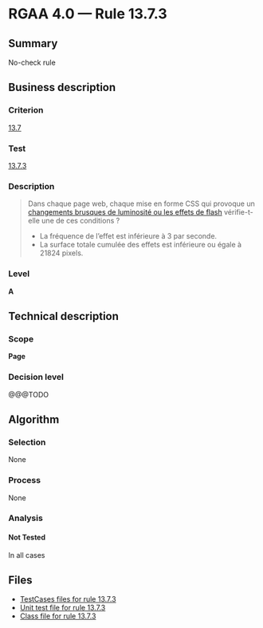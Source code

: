 # RGAA 4.0 — Rule 13.7.3

## Summary

No-check rule

## Business description

### Criterion

[13.7](https://www.numerique.gouv.fr/publications/rgaa-accessibilite/methode/criteres/#crit-13-7)

### Test

[13.7.3](https://www.numerique.gouv.fr/publications/rgaa-accessibilite/methode/criteres/#test-13-7-3)

### Description

> Dans chaque page web, chaque mise en forme CSS qui provoque un [changements brusques de luminosité ou les effets de flash](https://www.numerique.gouv.fr/publications/rgaa-accessibilite/methode/glossaire/#changement-brusque-de-luminosite-ou-effet-de-flash) vérifie-t-elle une de ces conditions ?
> 
> * La fréquence de l’effet est inférieure à 3 par seconde.
> * La surface totale cumulée des effets est inférieure ou égale à 21824 pixels.

### Level

**A**


## Technical description

### Scope

**Page**

### Decision level

@@@TODO


## Algorithm

### Selection

None

### Process

None

### Analysis

#### Not Tested

In all cases


## Files

- [TestCases files for rule 13.7.3](https://gitlab.com/asqatasun/Asqatasun/-/tree/v5/rules/rules-rgaa4.0/src/test/resources/testcases/rgaa40/Rgaa40Rule130703/)
- [Unit test file for rule 13.7.3](https://gitlab.com/asqatasun/Asqatasun/-/blob/v5/rules/rules-rgaa4.0/src/test/java/org/asqatasun/rules/rgaa40/Rgaa40Rule130703Test.java)
- [Class file for rule 13.7.3](https://gitlab.com/asqatasun/Asqatasun/-/blob/v5/rules/rules-rgaa4.0/src/main/java/org/asqatasun/rules/rgaa40/Rgaa40Rule130703.java)


